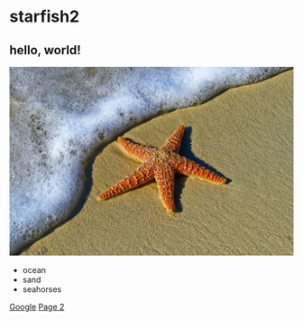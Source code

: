 # starfish2
## hello, world!

![Starfish](starfish.jpg)

- ocean
- sand
- seahorses

[Google](https://www.google.com) [Page 2](page2.md)
